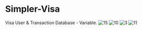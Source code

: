 # Simpler-Visa
Visa User &amp; Transaction Database - Variable. 
![15](https://user-images.githubusercontent.com/40029954/75255596-2c75ce00-57b0-11ea-9e10-e952391b6733.JPG)
![10](https://user-images.githubusercontent.com/40029954/75255601-2d0e6480-57b0-11ea-9bdc-3abb8586f148.JPG)
![3](https://user-images.githubusercontent.com/40029954/75255599-2c75ce00-57b0-11ea-8006-26d36bf96629.JPG)
![11](https://user-images.githubusercontent.com/40029954/75255603-2da6fb00-57b0-11ea-8693-b9bfc8bef416.JPG)
